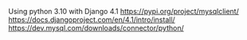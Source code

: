 Using python 3.10 with Django 4.1
https://pypi.org/project/mysqlclient/
https://docs.djangoproject.com/en/4.1/intro/install/
https://dev.mysql.com/downloads/connector/python/